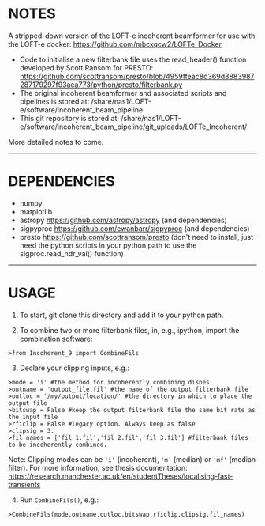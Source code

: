 # NOTES

A stripped-down version of the LOFT-e incoherent beamformer for use with the LOFT-e docker: https://github.com/mbcxqcw2/LOFTe_Docker

- Code to initialise a new filterbank file uses the read_header() function developed by Scott Ransom for PRESTO: https://github.com/scottransom/presto/blob/4959ffeac8d369d8883987287179297f93aea773/python/presto/filterbank.py
- The original incoherent beamformer and associated scripts and pipelines is stored at: /share/nas1/LOFT-e/software/incoherent_beam_pipeline
- This git repository is stored at: /share/nas1/LOFT-e/software/incoherent_beam_pipeline/git_uploads/LOFTe_Incoherent/

More detailed notes to come.

---

# DEPENDENCIES

- numpy
- matplotlib
- astropy https://github.com/astropy/astropy (and dependencies)
- sigpyproc https://github.com/ewanbarr/sigpyproc (and dependencies)
- presto https://github.com/scottransom/presto (don't need to install, just need the python scripts in your python path to use the sigproc.read_hdr_val() function)

---

# USAGE

1) To start, git clone this directory and add it to your python path. 

2) To combine two or more filterbank files, in, e.g., ipython, import the combination software:

```
>from Incoherent_9 import CombineFils
```

3) Declare your clipping inputs, e.g.:

```
>mode = 'i' #the method for incoherently combining dishes
>outname = 'output_file.fil' #the name of the output filterbank file
>outloc = '/my/output/location/' #the directory in which to place the output file
>bitswap = False #keep the output filterbank file the same bit rate as the input file
>rficlip = False #legacy option. Always keep as false
>clipsig = 3.
>fil_names = ['fil_1.fil','fil_2.fil','fil_3.fil'] #filterbank files to be incoherently combined.
```

Note: Clipping modes can be `'i'` (incoherent), `'m'` (median) or `'mf'` (median filter). For more information, see thesis documentation: https://research.manchester.ac.uk/en/studentTheses/localising-fast-transients

4) Run `CombineFils()`, e.g.:

```
>CombineFils(mode,outname,outloc,bitswap,rficlip,clipsig,fil_names)
``` 


